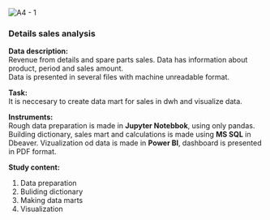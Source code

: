 ![A4 - 1](https://user-images.githubusercontent.com/119155885/205064527-8a58fd4b-09ee-4bee-8777-843e0ee56d29.png)

### Details sales analysis

**Data description:**  
Revenue from details and spare parts sales.
Data has information about product, period and sales amount.  
Data is presented in several files with machine unreadable format.

**Task:**  
It is neccesary to create data mart for sales in dwh and visualize data.

**Instruments:**  
Rough data preparation is made in **Jupyter Notebbok**, using only pandas.  
Building dictionary, sales mart and calculations is made using **MS SQL** in Dbeaver.
Vizualization od data is made in **Power BI**, dashboard is presented in PDF format.

**Study content:**  
1. Data preparation
2. Buliding dictionary
3. Making data marts
4. Visualization
